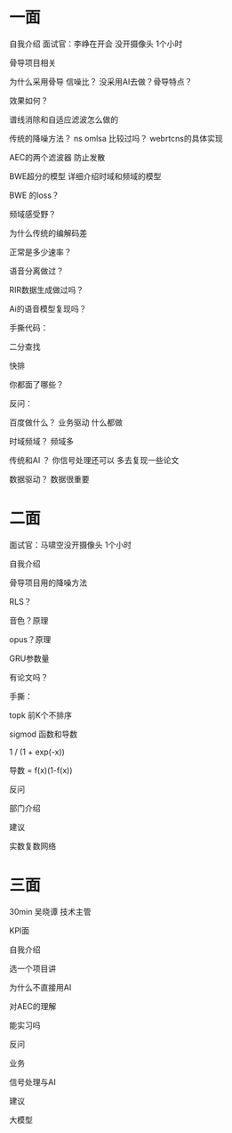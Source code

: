 
# 一面

自我介绍 面试官：李峥在开会 没开摄像头 1个小时

骨导项目相关 

为什么采用骨导 信噪比？ 没采用AI去做？骨导特点？

效果如何？

谱线消除和自适应滤波怎么做的

传统的降噪方法？ ns omlsa 比较过吗？ webrtcns的具体实现

AEC的两个滤波器 防止发散

BWE超分的模型 详细介绍时域和频域的模型

BWE 的loss？

频域感受野？

为什么传统的编解码差

正常是多少速率？

语音分离做过？

RIR数据生成做过吗？

Ai的语音模型复现吗？

手撕代码：

二分查找

快排

你都面了哪些？

反问：

百度做什么？  业务驱动 什么都做

时域频域？ 频域多

传统和AI ？  你信号处理还可以 多去复现一些论文

数据驱动？ 数据很重要

# 二面

面试官：马啸空没开摄像头 1个小时 

自我介绍

骨导项目用的降噪方法

RLS？

音色？原理

opus？原理

GRU参数量

有论文吗？

手撕：

topk 前K个不排序

sigmod 函数和导数

1 / (1 + exp(-x))

导数 = f(x)(1-f(x))

反问

部门介绍

建议

实数复数网络

# 三面

30min 吴晓谭 技术主管

KPI面

自我介绍

选一个项目讲

为什么不直接用AI

对AEC的理解

能实习吗

反问

业务

信号处理与AI

建议

大模型